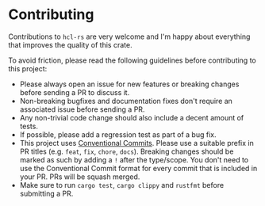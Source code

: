 # Contributing

Contributions to `hcl-rs` are very welcome and I'm happy about everything that
improves the quality of this crate.

To avoid friction, please read the following guidelines before contributing to
this project:

- Please always open an issue for new features or breaking changes before
  sending a PR to discuss it.
- Non-breaking bugfixes and documentation fixes don't require an associated
  issue before sending a PR.
- Any non-trivial code change should also include a decent amount of tests.
- If possible, please add a regression test as part of a bug fix.
- This project uses [Conventional
  Commits](https://www.conventionalcommits.org/en/v1.0.0/). Please use a
  suitable prefix in PR titles (e.g. `feat`, `fix`, `chore`, `docs`). Breaking
  changes should be marked as such by adding a `!` after the type/scope. You
  don't need to use the Conventional Commit format for every commit that is
  included in your PR. PRs will be squash merged.
- Make sure to run `cargo test`, `cargo clippy` and `rustfmt` before submitting
  a PR.
